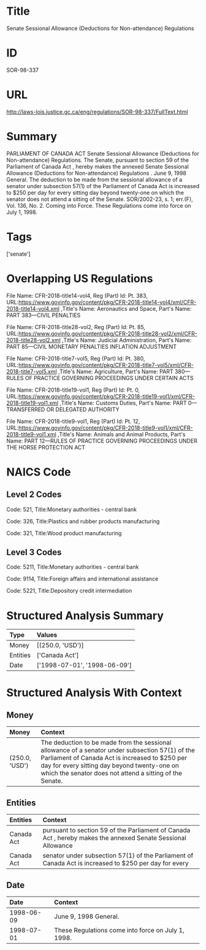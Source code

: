 # Title
Senate Sessional Allowance (Deductions for Non-attendance) Regulations


# ID
SOR-98-337

# URL
http://laws-lois.justice.gc.ca/eng/regulations/SOR-98-337/FullText.html


# Summary
PARLIAMENT OF CANADA ACT Senate Sessional Allowance (Deductions for Non-attendance) Regulations.
The Senate, pursuant to section 59 of the  Parliament of Canada Act , hereby makes the annexed  Senate Sessional Allowance (Deductions for Non-attendance) Regulations .
June 9, 1998 General.
The deduction to be made from the sessional allowance of a senator under subsection 57(1) of the  Parliament of Canada Act  is increased to $250 per day for every sitting day beyond twenty-one on which the senator does not attend a sitting of the Senate.
SOR/2002-23, s.
1; err.(F), Vol. 136, No. 2.
Coming into Force.
These Regulations come into force on July 1, 1998.


# Tags
['senate']


# Overlapping US Regulations
File Name: CFR-2018-title14-vol4, Reg (Part) Id: Pt. 383, URL:https://www.govinfo.gov/content/pkg/CFR-2018-title14-vol4/xml/CFR-2018-title14-vol4.xml
,Title's Name: Aeronautics and Space, Part's Name: PART 383—CIVIL PENALTIES

File Name: CFR-2018-title28-vol2, Reg (Part) Id: Pt. 85, URL:https://www.govinfo.gov/content/pkg/CFR-2018-title28-vol2/xml/CFR-2018-title28-vol2.xml
,Title's Name: Judicial Administration, Part's Name: PART 85—CIVIL MONETARY PENALTIES INFLATION ADJUSTMENT

File Name: CFR-2018-title7-vol5, Reg (Part) Id: Pt. 380, URL:https://www.govinfo.gov/content/pkg/CFR-2018-title7-vol5/xml/CFR-2018-title7-vol5.xml
,Title's Name: Agriculture, Part's Name: PART 380—RULES OF PRACTICE GOVERNING PROCEEDINGS UNDER CERTAIN ACTS

File Name: CFR-2018-title19-vol1, Reg (Part) Id: Pt. 0, URL:https://www.govinfo.gov/content/pkg/CFR-2018-title19-vol1/xml/CFR-2018-title19-vol1.xml
,Title's Name: Customs Duties, Part's Name: PART 0—TRANSFERRED OR DELEGATED AUTHORITY

File Name: CFR-2018-title9-vol1, Reg (Part) Id: Pt. 12, URL:https://www.govinfo.gov/content/pkg/CFR-2018-title9-vol1/xml/CFR-2018-title9-vol1.xml
,Title's Name: Animals and Animal Products, Part's Name: PART 12—RULES OF PRACTICE GOVERNING PROCEEDINGS UNDER THE HORSE PROTECTION ACT




# NAICS Code
## Level 2 Codes
Code: 521, Title:Monetary authorities - central bank

Code: 326, Title:Plastics and rubber products manufacturing

Code: 321, Title:Wood product manufacturing




## Level 3 Codes
Code: 5211, Title:Monetary authorities - central bank

Code: 9114, Title:Foreign affairs and international assistance

Code: 5221, Title:Depository credit intermediation







# Structured Analysis Summary
| Type     | Values                       |
|:---------|:-----------------------------|
| Money    | [(250.0, 'USD')]             |
| Entities | ['Canada Act']               |
| Date     | ['1998-07-01', '1998-06-09'] |


# Structured Analysis With Context
 


## Money
| Money          | Context                                                                                                                                                                                                                                                        |
|:---------------|:---------------------------------------------------------------------------------------------------------------------------------------------------------------------------------------------------------------------------------------------------------------|
| (250.0, 'USD') | The deduction to be made from the sessional allowance of a senator under subsection 57(1) of the  Parliament of Canada Act  is increased to $250 per day for every sitting day beyond twenty-one on which the senator does not attend a sitting of the Senate. |


## Entities
| Entities   | Context                                                                                                      |
|:-----------|:-------------------------------------------------------------------------------------------------------------|
| Canada Act | pursuant to section 59 of the Parliament of Canada Act , hereby makes the annexed Senate Sessional Allowance |
| Canada Act | senator under subsection 57(1) of the Parliament of Canada Act is increased to $250 per day for every        |


## Date
| Date       | Context                                            |
|:-----------|:---------------------------------------------------|
| 1998-06-09 | June 9, 1998 General.                              |
| 1998-07-01 | These Regulations come into force on July 1, 1998. |


